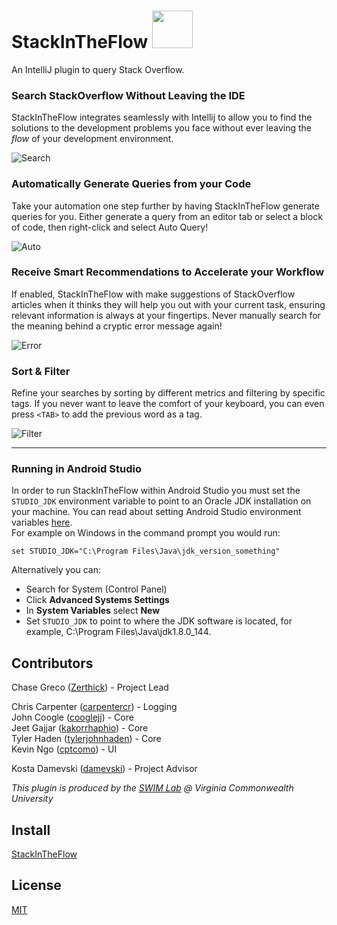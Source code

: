 # StackInTheFlow <img src="https://github.com/vcu-swim-lab/stack-intheflow/blob/master/src/main/resources/icons/main.png" width="65" height="60">

An IntelliJ plugin to query Stack Overflow.

### Search StackOverflow Without Leaving the IDE
StackInTheFlow integrates seamlessly with Intellij to allow you to find the solutions to the development problems you face without ever leaving the *flow* of your development environment.

![Search](https://i.imgur.com/Rt5tYun.gif)

### Automatically Generate Queries from your Code
Take your automation one step further by having StackInTheFlow generate queries for you. Either generate a query from an editor tab or select a block of code, then right-click and select Auto Query!

![Auto](https://i.imgur.com/yB7fH5N.gif)

### Receive Smart Recommendations to Accelerate your Workflow
If enabled, StackInTheFlow with make suggestions of StackOverflow articles when it thinks they will help you out with your current task, ensuring relevant information is always at your fingertips. Never manually search for the meaning behind a cryptic error message again!

![Error](https://i.imgur.com/L9WO8OF.png)

### Sort & Filter
Refine your searches by sorting by different metrics and filtering by specific tags. If you never want to leave the comfort of your keyboard, you can even press `<TAB>` to add the previous word as a tag.

![Filter](https://i.imgur.com/NuQF2cl.gif)

********

### Running in Android Studio
In order to run StackInTheFlow within Android Studio you must set the `STUDIO_JDK` environment variable to point to an Oracle JDK installation on your machine. You can read about setting Android Studio environment variables [here](https://developer.android.com/studio/command-line/variables.html#set).  
For example on Windows in the command prompt you would run:
```
set STUDIO_JDK="C:\Program Files\Java\jdk_version_something"
```
Alternatively you can:
 * Search for System (Control Panel)
 * Click **Advanced Systems Settings**
 * In **System Variables** select **New**
 * Set `STUDIO_JDK` to point to where the JDK software is located, for example, C:\Program Files\Java\jdk1.8.0_144.

## Contributors
Chase Greco ([Zerthick](https://github.com/zerthick)) - Project Lead  

Chris Carpenter ([carpentercr](https://github.com/carpentercr)) - Logging  
John Coogle ([cooglejj](https://github.com/cooglejj)) - Core  
Jeet Gajjar ([kakorrhaphio](https://github.com/kakorrhaphio)) - Core  
Tyler Haden ([tylerjohnhaden](https://github.com/tylerjohnhaden)) - Core  
Kevin Ngo ([cptcomo](https://github.com/cptcomo)) - UI  

Kosta Damevski  ([damevski](https://damevski.github.io)) - Project Advisor  

*This plugin is produced by the [SWIM Lab](http://vcu-swim-lab.github.io/) @ Virginia Commonwealth University*

## Install
[StackInTheFlow](https://plugins.jetbrains.com/plugin/9653-stackintheflow)

## License
[MIT](./LICENSE)
